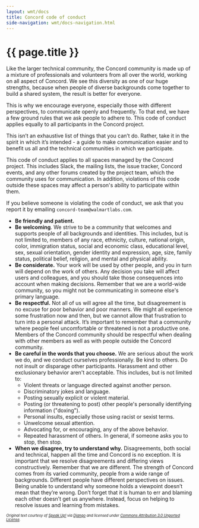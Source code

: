```yaml
---
layout: wmt/docs
title: Concord code of conduct
side-navigation: wmt/docs-navigation.html
---
```


# {{ page.title }}

Like the larger technical community, the Concord community is made up of a mixture of professionals and volunteers
from all over the world, working on all aspect of Concord. We see this diversity as one of our huge strengths, because
when people of diverse backgrounds come together to build a shared system, the result is better for everyone.

This is why we encourage everyone, especially those with different perspectives, to communicate openly and frequently.
To that end, we have a few ground rules that we ask people to adhere to. This code of conduct applies equally to all
participants in the Concord project.

This isn’t an exhaustive list of things that you can’t do. Rather, take it in the spirit in which it’s intended - a
guide to make communication easier and to benefit us all and the technical communities in which we participate.

This code of conduct applies to all spaces managed by the Concord project. This includes Slack, the mailing lists,
the issue tracker, Concord events, and any other forums created by the project team, which the community uses for
communication. In addition, violations of this code outside these spaces may affect a person's ability to participate within them.

If you believe someone is violating the code of conduct, we ask that you report it by emailing `concord-team@walmartlabs.com`.

* **Be friendly and patient.**
* **Be welcoming**. We strive to be a community that welcomes and supports people of all backgrounds and identities.
This includes, but is not limited to, members of any race, ethnicity, culture, national origin, color, immigration
status, social and economic class, educational level, sex, sexual orientation, gender identity and expression, age,
size, family status, political belief, religion, and mental and physical ability.
* **Be considerate.** Your work will be used by other people, and you in turn will depend on the work of others. Any
decision you take will affect users and colleagues, and you should take those consequences into account when making
decisions. Remember that we are a world-wide community, so you might not be communicating in someone else's primary
language.
* **Be respectful.** Not all of us will agree all the time, but disagreement is no excuse for poor behavior and poor
manners. We might all experience some frustration now and then, but we cannot allow that frustration to turn into a
personal attack. It’s important to remember that a community where people feel uncomfortable or threatened is not a
productive one. Members of the Concord community should be respectful when dealing with other members as well as with
people outside the Concord community.
* **Be careful in the words that you choose.** We are serious about the work we do, and we conduct ourselves
professionally. Be kind to others. Do not insult or disparage other participants. Harassment and other exclusionary
behavior aren't acceptable. This includes, but is not limited to:
    * Violent threats or language directed against another person.
    * Discriminatory jokes and language.
    * Posting sexually explicit or violent material.
    * Posting (or threatening to post) other people's personally identifying information ("doxing").
    * Personal insults, especially those using racist or sexist terms.
    * Unwelcome sexual attention.
    * Advocating for, or encouraging, any of the above behavior.
    * Repeated harassment of others. In general, if someone asks you to stop, then stop.
* **When we disagree, try to understand why.** Disagreements, both social and technical, happen all the time and Concord
is no exception. It is important that we resolve disagreements and differing views constructively. Remember that we are
different. The strength of Concord comes from its varied community, people from a wide range of backgrounds. Different
people have different perspectives on issues. Being unable to understand why someone holds a viewpoint doesn’t mean that
they’re wrong. Don’t forget that it is human to err and blaming each other doesn’t get us anywhere. Instead, focus on
helping to resolve issues and learning from mistakes.

<sub><sup>_Original text courtesy of [Speak Up!](https://web.archive.org/web/20141109123859/http://speakup.io/coc.html)
via [Django](https://www.djangoproject.com/conduct/) and licensed under
[Commons Attribution 3.0 Unported License](https://creativecommons.org/licenses/by/3.0/)._</sup></sub>
